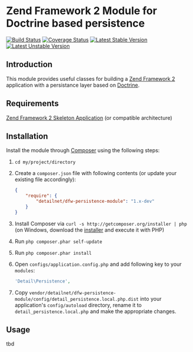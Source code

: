 # Zend Framework 2 Module for Doctrine based persistence

[![Build Status](https://travis-ci.org/detailnet/dfw-persistence-module.svg?branch=master)](https://travis-ci.org/detailnet/dfw-persistence-module)
[![Coverage Status](https://img.shields.io/coveralls/detailnet/dfw-persistence-module.svg)](https://coveralls.io/r/detailnet/dfw-persistence-module)
[![Latest Stable Version](https://poser.pugx.org/detailnet/dfw-persistence-module/v/stable.svg)](https://packagist.org/packages/detailnet/dfw-persistence-module)
[![Latest Unstable Version](https://poser.pugx.org/detailnet/dfw-persistence-module/v/unstable.svg)](https://packagist.org/packages/detailnet/dfw-persistence-module)

## Introduction
This module provides useful classes for building a [Zend Framework 2](https://github.com/zendframework/zf2) application with a persistance layer based on [Doctrine](https://github.com/doctrine).

## Requirements
[Zend Framework 2 Skeleton Application](http://www.github.com/zendframework/ZendSkeletonApplication) (or compatible architecture)

## Installation
Install the module through [Composer](http://getcomposer.org/) using the following steps:

  1. `cd my/project/directory`
  
  2. Create a `composer.json` file with following contents (or update your existing file accordingly):

     ```json
     {
         "require": {
             "detailnet/dfw-persistence-module": "1.x-dev"
         }
     }
     ```
  3. Install Composer via `curl -s http://getcomposer.org/installer | php` (on Windows, download
     the [installer](http://getcomposer.org/installer) and execute it with PHP)
     
  4. Run `php composer.phar self-update`
     
  5. Run `php composer.phar install`
  
  6. Open `configs/application.config.php` and add following key to your `modules`:

     ```php
     'Detail\Persistence',
     ```

  7. Copy `vendor/detailnet/dfw-persistence-module/config/detail_persistence.local.php.dist` into your application's
     `config/autoload` directory, rename it to `detail_persistence.local.php` and make the appropriate changes.

## Usage
tbd
